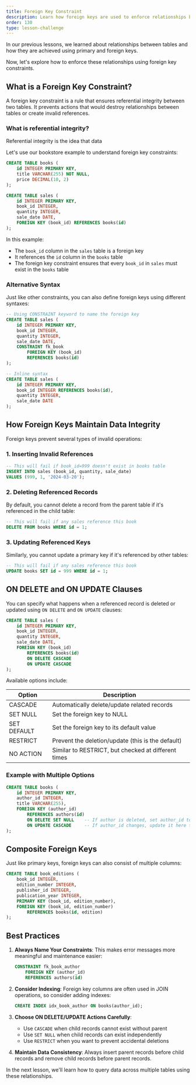 ```yaml
---
title: Foreign Key Constraint
description: Learn how foreign keys are used to enforce relationships between tables
order: 130
type: lesson-challenge
---
```


In our previous lessons, we learned about relationships between tables and how they are achieved using primary and foreign keys.

Now, let's explore how to enforce these relationships using foreign key constraints.

## What is a Foreign Key Constraint?

A foreign key constraint is a rule that ensures referential integrity between two tables. It prevents actions that would destroy relationships between tables or create invalid references.

### What is referential integrity?

Referential integrity is the idea that data

Let's use our bookstore example to understand foreign key constraints:

```sql
CREATE TABLE books (
    id INTEGER PRIMARY KEY,
    title VARCHAR(255) NOT NULL,
    price DECIMAL(10, 2)
);

CREATE TABLE sales (
    id INTEGER PRIMARY KEY,
    book_id INTEGER,
    quantity INTEGER,
    sale_date DATE,
    FOREIGN KEY (book_id) REFERENCES books(id)
);
```

In this example:

- The `book_id` column in the `sales` table is a foreign key
- It references the `id` column in the `books` table
- The foreign key constraint ensures that every `book_id` in `sales` must exist in the `books` table

### Alternative Syntax

Just like other constraints, you can also define foreign keys using different syntaxes:

```sql
-- Using CONSTRAINT keyword to name the foreign key
CREATE TABLE sales (
    id INTEGER PRIMARY KEY,
    book_id INTEGER,
    quantity INTEGER,
    sale_date DATE,
    CONSTRAINT fk_book
        FOREIGN KEY (book_id)
        REFERENCES books(id)
);

-- Inline syntax
CREATE TABLE sales (
    id INTEGER PRIMARY KEY,
    book_id INTEGER REFERENCES books(id),
    quantity INTEGER,
    sale_date DATE
);
```

## How Foreign Keys Maintain Data Integrity

Foreign keys prevent several types of invalid operations:

### 1. Inserting Invalid References

```sql
-- This will fail if book_id=999 doesn't exist in books table
INSERT INTO sales (book_id, quantity, sale_date)
VALUES (999, 1, '2024-03-20');
```

### 2. Deleting Referenced Records

By default, you cannot delete a record from the parent table if it's referenced in the child table:

```sql
-- This will fail if any sales reference this book
DELETE FROM books WHERE id = 1;
```

### 3. Updating Referenced Keys

Similarly, you cannot update a primary key if it's referenced by other tables:

```sql
-- This will fail if any sales reference this book
UPDATE books SET id = 999 WHERE id = 1;
```

## ON DELETE and ON UPDATE Clauses

You can specify what happens when a referenced record is deleted or updated using `ON DELETE` and `ON UPDATE` clauses:

```sql
CREATE TABLE sales (
    id INTEGER PRIMARY KEY,
    book_id INTEGER,
    quantity INTEGER,
    sale_date DATE,
    FOREIGN KEY (book_id)
        REFERENCES books(id)
        ON DELETE CASCADE
        ON UPDATE CASCADE
);
```

Available options include:

| Option      | Description                                         |
| ----------- | --------------------------------------------------- |
| CASCADE     | Automatically delete/update related records         |
| SET NULL    | Set the foreign key to NULL                         |
| SET DEFAULT | Set the foreign key to its default value            |
| RESTRICT    | Prevent the deletion/update (this is the default)   |
| NO ACTION   | Similar to RESTRICT, but checked at different times |

### Example with Multiple Options

```sql
CREATE TABLE books (
    id INTEGER PRIMARY KEY,
    author_id INTEGER,
    title VARCHAR(255),
    FOREIGN KEY (author_id)
        REFERENCES authors(id)
        ON DELETE SET NULL    -- If author is deleted, set author_id to NULL
        ON UPDATE CASCADE     -- If author_id changes, update it here too
);
```

## Composite Foreign Keys

Just like primary keys, foreign keys can also consist of multiple columns:

```sql
CREATE TABLE book_editions (
    book_id INTEGER,
    edition_number INTEGER,
    publisher_id INTEGER,
    publication_year INTEGER,
    PRIMARY KEY (book_id, edition_number),
    FOREIGN KEY (book_id, edition_number)
        REFERENCES books(id, edition)
);
```

## Best Practices

1. **Always Name Your Constraints**: This makes error messages more meaningful and maintenance easier:

   ```sql
   CONSTRAINT fk_book_author
       FOREIGN KEY (author_id)
       REFERENCES authors(id)
   ```

2. **Consider Indexing**: Foreign key columns are often used in JOIN operations, so consider adding indexes:

   ```sql
   CREATE INDEX idx_book_author ON books(author_id);
   ```

3. **Choose ON DELETE/UPDATE Actions Carefully**:

   - Use `CASCADE` when child records cannot exist without parent
   - Use `SET NULL` when child records can exist independently
   - Use `RESTRICT` when you want to prevent accidental deletions

4. **Maintain Data Consistency**: Always insert parent records before child records and remove child records before parent records.

In the next lesson, we'll learn how to query data across multiple tables using these relationships.
